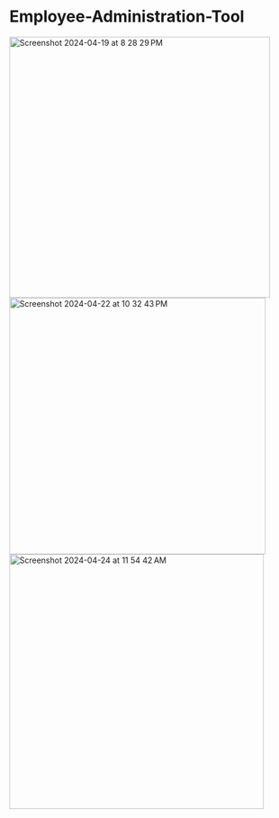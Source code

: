 # Employee-Administration-Tool

<img width="463" alt="Screenshot 2024-04-19 at 8 28 29 PM" src="https://github.com/dcod3i/Employee-Administration-Tool/assets/13497770/d4c48444-6341-4529-819e-7d831cf12800">

<img width="455" alt="Screenshot 2024-04-22 at 10 32 43 PM" src="https://github.com/dcod3i/Employee-Administration-Tool/assets/13497770/e40cd8c4-0f8e-48d2-9f38-3fc0ed22bdf2">

<img width="452" alt="Screenshot 2024-04-24 at 11 54 42 AM" src="https://github.com/dcod3i/Employee-Administration-Tool/assets/13497770/e722fa65-effa-452d-9599-e014209dd4a6">
